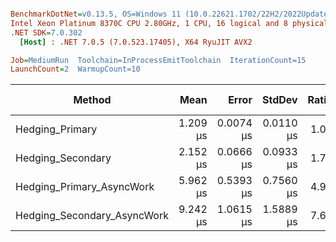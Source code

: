 ``` ini

BenchmarkDotNet=v0.13.5, OS=Windows 11 (10.0.22621.1702/22H2/2022Update/SunValley2), VM=Hyper-V
Intel Xeon Platinum 8370C CPU 2.80GHz, 1 CPU, 16 logical and 8 physical cores
.NET SDK=7.0.302
  [Host] : .NET 7.0.5 (7.0.523.17405), X64 RyuJIT AVX2

Job=MediumRun  Toolchain=InProcessEmitToolchain  IterationCount=15  
LaunchCount=2  WarmupCount=10  

```
|                      Method |     Mean |     Error |    StdDev | Ratio | RatioSD |   Gen0 |   Gen1 | Allocated | Alloc Ratio |
|---------------------------- |---------:|----------:|----------:|------:|--------:|-------:|-------:|----------:|------------:|
|             Hedging_Primary | 1.209 μs | 0.0074 μs | 0.0110 μs |  1.00 |    0.00 | 0.0019 |      - |      80 B |        1.00 |
|           Hedging_Secondary | 2.152 μs | 0.0666 μs | 0.0933 μs |  1.78 |    0.08 | 0.0076 |      - |     280 B |        3.50 |
|   Hedging_Primary_AsyncWork | 5.962 μs | 0.5393 μs | 0.7560 μs |  4.93 |    0.64 | 0.0534 | 0.0229 |    1443 B |       18.04 |
| Hedging_Secondary_AsyncWork | 9.242 μs | 1.0615 μs | 1.5889 μs |  7.64 |    1.32 | 0.0610 | 0.0458 |    1815 B |       22.69 |

